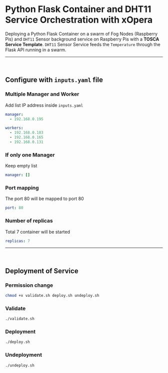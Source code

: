 # Python Flask Container and DHT11 Service Orchestration with xOpera

Deploying a Python Flask Container on a swarm of Fog Nodes (Raspberry Pis) and `DHT11` Sensor background service on Raspberry Pis with a **TOSCA Service Template**. `DHT11` Sensor Service feeds the `Temperature` through the Flask API running in a swarm.

---
<br>

## Configure with `inputs.yaml` file

### Multiple Manager and Worker
Add list IP address inside `inputs.yaml`
```YAML
manager:
  - 192.168.0.195

workers:
  - 192.168.0.103
  - 192.168.0.165
  - 192.168.0.131
```

### If only one Manager
Keep empty list
```YAML
manager: []
```

### Port mapping
The port 80 will be mapped to port 80
```YAML
port: 80
```
### Number of replicas
Total 7 container will be started
```YAML
replicas: 7
```
---
<br>

## Deployment of Service
### Permission change
```BASH
chmod +x validate.sh deploy.sh undeploy.sh
```

### Validate
```BASH
./validate.sh
```
### Deployment
```BASH
./deploy.sh
```
### Undeployment
```BASH
./undeploy.sh
```